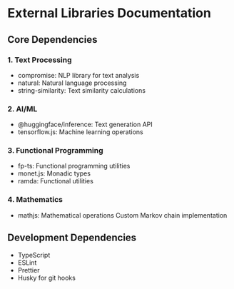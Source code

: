 # External Libraries Documentation

## Core Dependencies

### 1. Text Processing

- compromise: NLP library for text analysis
- natural: Natural language processing
- string-similarity: Text similarity calculations

### 2. AI/ML

- @huggingface/inference: Text generation API
- tensorflow.js: Machine learning operations

### 3. Functional Programming

- fp-ts: Functional programming utilities
- monet.js: Monadic types
- ramda: Functional utilities

### 4. Mathematics

- mathjs: Mathematical operations
  Custom Markov chain implementation

## Development Dependencies

- TypeScript
- ESLint
- Prettier
- Husky for git hooks
